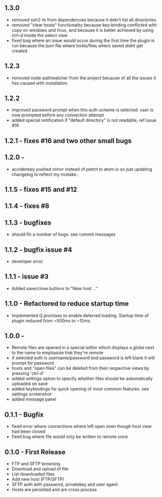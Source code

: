 ## 1.3.0
* removed ssh2-fs from dependencies because it didn't list all directories. 
* removed "clear hosts" functionality because key-binding conflicted with copy on windows and linux, and because it is better achieved by using ctrl-d inside the select view
* fixed bug where an issue would occur during the first time the plugin is run because the json file where hosts/files where saved didnt get created

## 1.2.3
* removed node-pathwatcher from the project because of all the issues it has caused with installation

## 1.2.2
* improved password prompt when this auth scheme is selected. user is now prompted before any connection attempt
* added special notification if "default directory" is not readable, ref issue #16

## 1.2.1 - fixes #16 and two other small bugs

## 1.2.0 -
* accidentaly pushed *minor* instead of *patch* to atom.io so just updating changelog to reflect my mistake..

## 1.1.5 - fixes #15 and #12

## 1.1.4 - fixes #8

## 1.1.3 - bugfixes
* should fix a number of bugs. see commit messages

## 1.1.2 - bugfix issue #4
* developer error

## 1.1.1 - issue #3
* Added save/close buttons to "New host ..."

## 1.1.0 - Refactored to reduce startup time
* Implemented Q promises to enable deferred loading. Startup time of plugin reduced from ~500ms to ~10ms

## 1.0.0 -
* Remote files are opened in a special editor which displays a globe next to the name to emphasize that they're remote
* if selected auth is username/password and password is left blank it will prompt for password
* hosts and "open files" can be deleted from their respective views by pressing 'ctrl-d'
* added settings option to specify whether files should be automatically uploaded on save
* added keybindings for quick opening of most common features. see settings screenshot
* added message panel

## 0.1.1 - Bugfix
* fixed error where connections where left open even though host view had been closed
* fixed bug where file would only be written to remote once

## 0.1.0 - First Release
* FTP and SFTP browsing
* Download and upload of file
* List downloaded files
* Add new host (FTP/SFTP)
* SFTP auth with password, privatekey and user agent
* Hosts are persisted and are cross process
